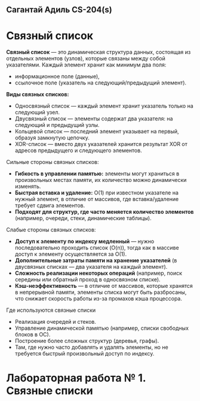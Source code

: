 ## Сагантай Адиль CS-204(s) 
# Связный список

**Связный список** — это динамическая структура данных, состоящая из отдельных элементов (узлов), которые связаны между собой указателями. Каждый элемент хранит как минимум два поля:
- информационное поле (данные),
- ссылочное поле (указатель на следующий/предыдущий элемент).

**Виды связных списков:**

- Односвязный список — каждый элемент хранит указатель только на следующий узел.
- Двусвязный список — элементы содержат два указателя: на следующий и предыдущий узлы.
- Кольцевой список — последний элемент указывает на первый, образуя замкнутую цепочку.
- XOR-список — вместо двух указателей хранится результат XOR от адресов предыдущего и следующего элементов.

Сильные стороны связных списков:

- **Гибкость в управлении памятью:** элементы могут храниться в произвольных местах памяти, их количество можно динамически изменять.
- **Быстрая вставка и удаление:** О(1) при известном указателе на нужный элемент, в отличие от массивов, где вставка/удаление требует сдвига элементов.
- **Подходят для структур, где часто меняется количество элементов** (например, очереди, стеки, динамические таблицы).

Слабые стороны связных списков:
- **Доступ к элементу по индексу медленный** — нужно последовательно проходить список (O(n)), тогда как в массиве доступ к элементу осуществляется за O(1).
- **Дополнительные затраты памяти на хранение указателей** (в двусвязных списках — два указателя на каждый элемент).
- **Сложность реализации некоторых операций** (например, поиск середины или обратный проход в односвязном списке).
- **Кэш-неэффективность** — в отличие от массивов, которые хранятся в непрерывной памяти, элементы списка могут быть разбросаны, что снижает скорость работы из-за промахов кэша процессора.

Где используются связные списки
- Реализация очередей и стеков.
- Управление динамической памятью (например, списки свободных блоков в ОС).
- Построение более сложных структур (деревья, графы).
- Там, где нужно часто добавлять и удалять элементы, но не требуется быстрый произвольный доступ по индексу.

# Лабораторная работа № 1. Связные списки


